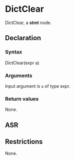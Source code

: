<!-- This is an automatically generated file. Do not edit it manually. -->

# DictClear

DictClear, a **stmt** node.

## Declaration

### Syntax

DictClear(expr a)

### Arguments
Input argument is `a` of type expr.

### Return values

None.

## ASR

<!-- Generate ASR using pickle. -->

## Restrictions

<!-- Generated from asr_verify.cpp. -->
None.